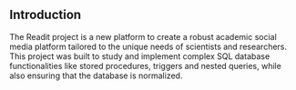## Introduction

The Readit project is a new platform to create a robust academic social media platform tailored to the unique needs of scientists and researchers. This project was built to study and implement complex SQL database functionalities like stored procedures, triggers and nested queries, while also ensuring that the database is normalized.
